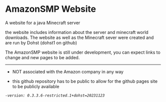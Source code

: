 # AmazonSMP Website

A website for a java Minecraft server

the website includes information about the server and minecraft world downloads.
The website as well as the Minecraft sever were created and are run by Dohst (dohst1 on github) 

The AmazonSMP website is still under development, you can expect links to change and new pages to be added.

---

- NOT associated with the Amazon company in any way

- this github repository has to be public to allow for the github pages site to be publicly available

_`-version: 0.3.3.6-restricted.1+dohst=20231123`_
